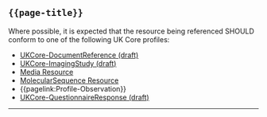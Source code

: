 ## <code>{{page-title}}</code>

Where possible, it is expected that the resource being referenced SHOULD conform to one of the following UK Core profiles:

- [UKCore-DocumentReference (draft)](https://simplifier.net/guide/UKCoreImplementationGuideAssetsinDevelopment/Home/ProfilesandExtensions/Profile-UKCore-DocumentReference)
- [UKCore-ImagingStudy (draft)](https://simplifier.net/guide/UKCoreImplementationGuideAssetsinDevelopment/Home/ProfilesandExtensions/Profile-UKCore-ImagingStudy)
- [Media Resource](https://hl7.org/fhir/R4/media.html)
- [MolecularSequence Resource](https://hl7.org/fhir/R4/molecularsequence.html)
- {{pagelink:Profile-Observation}}
- [UKCore-QuestionnaireResponse (draft)](https://simplifier.net/guide/UKCoreImplementationGuideAssetsinDevelopment/Home/ProfilesandExtensions/Profile-UKCore-QuestionnaireResponse)

---